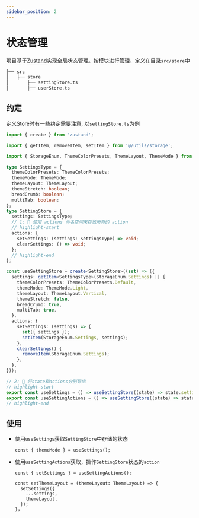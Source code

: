 ```yaml
---
sidebar_position: 2
---
```


# 状态管理
项目基于[Zustand](https://docs.pmnd.rs/zustand/getting-started/introduction)实现全局状态管理。按模块进行管理，定义在目录`src/store`中

```bash
├── src 
│   ├── store
│       ├── settingStore.ts
│       ├── userStore.ts
```


## 约定
定义Store时有一些约定需要注意, 以`settingStore.ts`为例
```ts
import { create } from 'zustand';

import { getItem, removeItem, setItem } from '@/utils/storage';

import { StorageEnum, ThemeColorPresets, ThemeLayout, ThemeMode } from '#/enum';

type SettingsType = {
  themeColorPresets: ThemeColorPresets;
  themeMode: ThemeMode;
  themeLayout: ThemeLayout;
  themeStretch: boolean;
  breadCrumb: boolean;
  multiTab: boolean;
};
type SettingStore = {
  settings: SettingsType;
  // 1: 🚀 使用 actions 命名空间来存放所有的 action
  // highlight-start
  actions: {
    setSettings: (settings: SettingsType) => void;
    clearSettings: () => void;
  };
  // highlight-end
};

const useSettingStore = create<SettingStore>((set) => ({
  settings: getItem<SettingsType>(StorageEnum.Settings) || {
    themeColorPresets: ThemeColorPresets.Default,
    themeMode: ThemeMode.Light,
    themeLayout: ThemeLayout.Vertical,
    themeStretch: false,
    breadCrumb: true,
    multiTab: true,
  },
  actions: {
    setSettings: (settings) => {
      set({ settings });
      setItem(StorageEnum.Settings, settings);
    },
    clearSettings() {
      removeItem(StorageEnum.Settings);
    },
  },
}));

// 2: 🚀 将state和actions分别导出
// highlight-start
export const useSettings = () => useSettingStore((state) => state.settings);
export const useSettingActions = () => useSettingStore((state) => state.actions);
// highlight-end
```

## 使用

+ 使用`useSettings`获取`SettingStore`中存储的状态
    ```tsx
    const { themeMode } = useSettings();
    ```
+ 使用`useSettingActions`获取，操作`SettingStore`状态的`action`
    ```tsx
    const { setSettings } = useSettingActions();

    const setThemeLayout = (themeLayout: ThemeLayout) => {
      setSettings({
        ...settings,
        themeLayout,
      });
    };
    ```